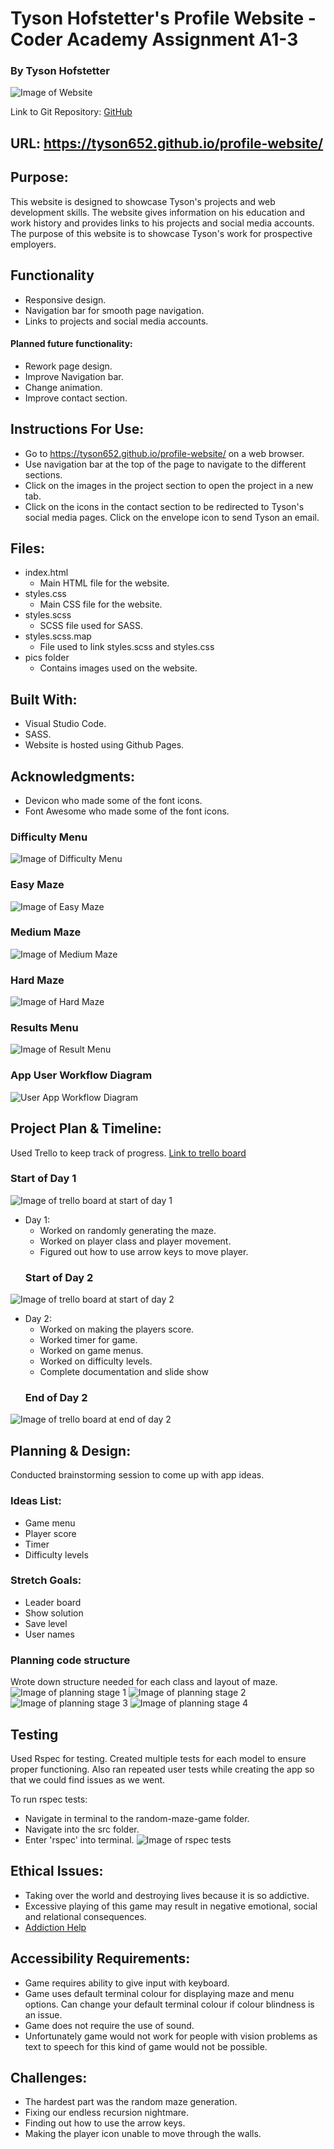 # Tyson Hofstetter's Profile Website - Coder Academy Assignment A1-3

### By Tyson Hofstetter

![Image of Website](http://i67.tinypic.com/1e01he.png)

Link to Git Repository: [GitHub](https://github.com/Tyson652/profile-website)

## URL: https://tyson652.github.io/profile-website/

## Purpose:
This website is designed to showcase Tyson's projects and web development skills. The website gives information on his education and work history and provides links to his projects and social media accounts. The purpose of this website is to showcase Tyson's work for prospective employers.  

## Functionality
- Responsive design.
- Navigation bar for smooth page navigation.
- Links to projects and social media accounts.

#### Planned future functionality:
- Rework page design.
- Improve Navigation bar.
- Change animation.
- Improve contact section.

## Instructions For Use:
- Go to https://tyson652.github.io/profile-website/ on a web browser.
- Use navigation bar at the top of the page to navigate to the different sections.
- Click on the images in the project section to open the project in a new tab.
- Click on the icons in the contact section to be redirected to Tyson's social media pages. Click on the envelope icon to send Tyson an email.

## Files:
- index.html
  - Main HTML file for the website.
- styles.css
  - Main CSS file for the website.
- styles.scss
  - SCSS file used for SASS.
- styles.scss.map
  - File used to link styles.scss and styles.css
- pics folder
  - Contains images used on the website.

## Built With:
- Visual Studio Code.
- SASS.
- Website is hosted using Github Pages.

## Acknowledgments:
- Devicon who made some of the font icons.
- Font Awesome who made some of the font icons.

### Difficulty Menu
![Image of Difficulty Menu](http://i67.tinypic.com/29yqiph.png)
### Easy Maze
![Image of Easy Maze](http://i68.tinypic.com/357ewpi.png)
### Medium Maze
![Image of Medium Maze](http://i68.tinypic.com/2napct1.png)
### Hard Maze
![Image of Hard Maze](http://i67.tinypic.com/2lu2ps4.png)
### Results Menu
![Image of Result Menu](http://i65.tinypic.com/nmntqq.png)
### App User Workflow Diagram
![User App Workflow Diagram](http://i63.tinypic.com/f3hxzp.jpg)

## Project Plan & Timeline:
Used Trello to keep track of progress.
[Link to trello board](https://trello.com/b/GvRqDfbp/random-maze-generator)
  ### Start of Day 1
![Image of trello board at start of day 1](http://i63.tinypic.com/2zf07qx.png)
- Day 1:
  - Worked on randomly generating the maze.
  - Worked on player class and player movement.
  - Figured out how to use arrow keys to move player.
  ### Start of Day 2
![Image of trello board at start of day 2](http://i66.tinypic.com/dsajp.png)
- Day 2:
  - Worked on making the players score.
  - Worked timer for game.
  - Worked on game menus.
  - Worked on difficulty levels.
  - Complete documentation and slide show
  ### End of Day 2
![Image of trello board at end of day 2](http://i64.tinypic.com/35i4x04.png)

## Planning & Design:
Conducted brainstorming session to come up with app ideas.
### Ideas List:
- Game menu
- Player score
- Timer
- Difficulty levels

### Stretch Goals:
- Leader board
- Show solution
- Save level
- User names

### Planning code structure
Wrote down structure needed for each class and layout of maze.
![Image of planning stage 1](http://i67.tinypic.com/28a6xiq.jpg)
![Image of planning stage 2](http://i68.tinypic.com/212ybet.jpg)
![Image of planning stage 3](http://i65.tinypic.com/295bi1v.jpg)
![Image of planning stage 4](http://i67.tinypic.com/15n8514.jpg)


## Testing
Used Rspec for testing. Created multiple tests for each model to ensure proper functioning. Also ran repeated user tests while creating the app so that we could find issues as we went.

To run rspec tests:
- Navigate in terminal to the random-maze-game folder.
- Navigate into the src folder.
- Enter 'rspec' into terminal.
![Image of rspec tests](http://i65.tinypic.com/2na5i0i.png)

## Ethical Issues:
- Taking over the world and destroying lives because it is so addictive.
- Excessive playing of this game may result in negative emotional, social and relational consequences.
- [Addiction Help](https://www.psychguides.com/guides/video-game-addiction-symptoms-causes-and-effects/)

## Accessibility Requirements:
- Game requires ability to give input with keyboard.
- Game uses default terminal colour for displaying maze and menu options. Can change your default terminal colour if colour blindness is an issue.
- Game does not require the use of sound.
- Unfortunately game would not work for people with vision problems as text to speech for this kind of game would not be possible.

## Challenges:
- The hardest part was the random maze generation.
- Fixing our endless recursion nightmare.
- Finding out how to use the arrow keys.
- Making the player icon unable to move through the walls.
